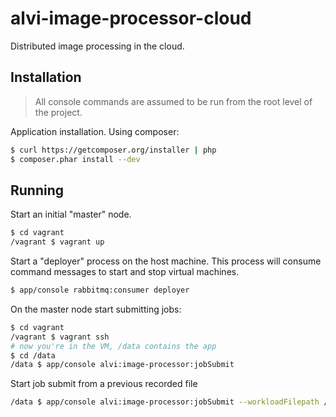 alvi-image-processor-cloud
==========================

Distributed image processing in the cloud.

Installation
------------

> All console commands are assumed to be run from the root level of the project.

Application installation. Using composer:

```bash
$ curl https://getcomposer.org/installer | php
$ composer.phar install --dev
```


Running
-------

Start an initial "master" node.

```bash
$ cd vagrant
/vagrant $ vagrant up
```

Start a "deployer" process on the host machine. This process will consume
command messages to start and stop virtual machines.

```bash
$ app/console rabbitmq:consumer deployer
```

On the master node start submitting jobs:
```bash
$ cd vagrant
/vagrant $ vagrant ssh
# now you're in the VM, /data contains the app
$ cd /data
/data $ app/console alvi:image-processor:jobSubmit
```

Start job submit from a previous recorded file
```bash
/data $ app/console alvi:image-processor:jobSubmit --workloadFilepath /data/normalWorkload.log --openWorkload true
```